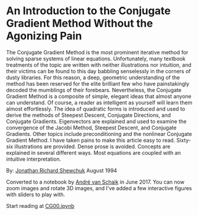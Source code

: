 # An Introduction to the Conjugate Gradient Method Without the Agonizing Pain

The Conjugate Gradient Method is the most prominent iterative method for solving sparse systems of linear equations. Unfortunately, many textbook treatments of the topic are written with neither illustrations nor intuition, and their victims can be found to this day babbling senselessly in the corners of dusty libraries. For this reason, a deep, geometric understanding of the method has been reserved for the elite brilliant few who have painstakingly decoded the mumblings of their forebears. Nevertheless, the Conjugate Gradient Method is a composite of simple, elegant ideas that almost anyone can understand. Of course, a reader as intelligent as yourself will learn them almost effortlessly.
The idea of quadratic forms is introduced and used to derive the methods of Steepest Descent, Conjugate Directions, and Conjugate Gradients. Eigenvectors are explained and used to examine the convergence of the Jacobi Method, Steepest Descent, and Conjugate Gradients. Other topics include preconditioning and the nonlinear Conjugate Gradient Method. I have taken pains to make this article easy to read. Sixty-six illustrations are provided. Dense prose is avoided. Concepts are explained in several different ways. Most equations are coupled with an intuitive interpretation.

By: [Jonathan Richard Shewchuk](https://people.eecs.berkeley.edu/~jrs/) August 1994

Converted to a notebook by [André van Schaik](http://westernsydney.edu.au/bens) in June 2017. You can now zoom images and rotate 3D images, and I've added a few interactive figures with sliders to play with. 

Start reading at [CG00.ipynb](https://github.com/vschaik/Conjugate-Gradient/blob/master/CG00.ipynb)
